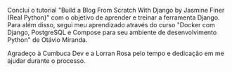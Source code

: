 Concluí o tutorial "Build a Blog From Scratch With Django by Jasmine Finer (Real Python)" com o objetivo de aprender e treinar a ferramenta Django.
Para além disso, segui meu aprendizado através do curso "Docker com Django, PostgreSQL e Compose para seu ambiente de desenvolvimento Python" de Otávio Miranda.

Agradeço à Cumbuca Dev e a Lorran Rosa pelo tempo e dedicação em me ajudar durante o processo.
